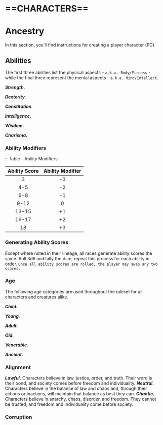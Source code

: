 # ==CHARACTERS==

# Ancestry

In this section, you'll find instructions for creating a player character (PC).

## Abilities

The first three abilities list the physical aspects - `a.k.a. Body/Fitness` - while the final three represent the mental aspects - `a.k.a. Mind/Intellect`.

***Strength.*** <!--add copy here-->

***Dexterity.*** <!--add copy here-->

***Constitution.*** <!--add copy here-->

***Intelligence.*** <!--add copy here-->

***Wisdom.*** <!--add copy here-->

***Charisma.*** <!--add copy here-->

### Ability Modifiers

<!--add copy here-->

:: Table - Ability Modifiers

| Ability Score | Ability Modifier |
| :-----------: | :--------------: |
|       3       |        -3        |
|      4-5      |        -2        |
|      6-8      |        -1        |
|     9-12      |        0         |
|     13-15     |        +1        |
|     16-17     |        +2        |
|      18       |        +3        |

### Generating Ability Scores

Except where noted in their lineage, all races generate ability scores the same. Roll 3d6 and tally the dice; repeat this process for each ability in order. `Once all ability scores are rolled, the player may swap any two scores.`

### Age

The following age categories are used throughout the ruleset for all characters and creatures alike.

***Child.*** <!--add copy here-->

***Young.*** <!--add copy here-->

***Adult.*** <!--add copy here-->

***Old.*** <!--add copy here-->

***Venerable.*** <!--add copy here-->

***Ancient.*** <!--add copy here-->

### Alignment

***Lawful.*** Characters believe in law, justice, order, and truth. Their word is their bond, and society comes before freedom and individuality.
***Neutral.*** Characters believe in the balance of law and chaos and, through their actions or inactions, will maintain that balance as best they can.
***Chaotic.*** Characters believe in anarchy, chaos, disorder, and freedom. They cannot be trusted, and freedom and individuality come before society.

### Corruption

<!--add copy here-->
